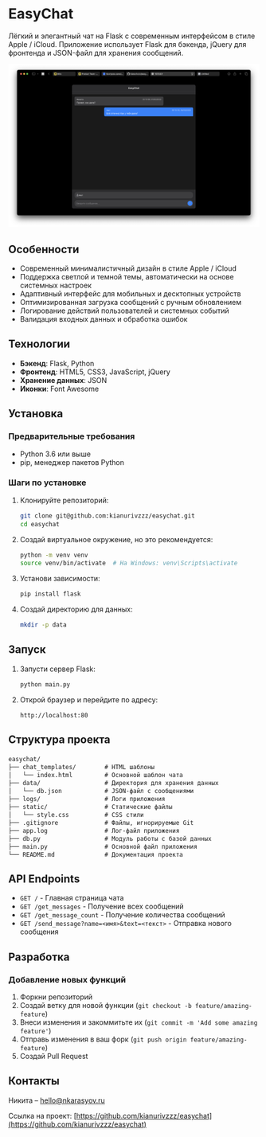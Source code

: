 # EasyChat

Лёгкий и элегантный чат на Flask с современным интерфейсом в стиле Apple / iCloud. Приложение использует Flask для бэкенда, jQuery для фронтенда и JSON-файл для хранения сообщений.

![EasyChat Screenshot](chatscreen.png)

## Особенности

- Современный минималистичный дизайн в стиле Apple / iCloud
- Поддержка светлой и темной темы, автоматически на основе системных настроек
- Адаптивный интерфейс для мобильных и десктопных устройств
- Оптимизированная загрузка сообщений с ручным обновлением
- Логирование действий пользователей и системных событий
- Валидация входных данных и обработка ошибок

## Технологии

- **Бэкенд**: Flask, Python
- **Фронтенд**: HTML5, CSS3, JavaScript, jQuery
- **Хранение данных**: JSON
- **Иконки**: Font Awesome

## Установка

### Предварительные требования

- Python 3.6 или выше
- pip, менеджер пакетов Python

### Шаги по установке

1. Клонируйте репозиторий:
   ```bash
   git clone git@github.com:kianurivzzz/easychat.git
   cd easychat
   ```

2. Создай виртуальное окружение, но это рекомендуется:
   ```bash
   python -m venv venv
   source venv/bin/activate  # На Windows: venv\Scripts\activate
   ```

3. Установи зависимости:
   ```bash
   pip install flask
   ```

4. Создай директорию для данных:
   ```bash
   mkdir -p data
   ```

## Запуск

1. Запусти сервер Flask:
   ```bash
   python main.py
   ```

2. Открой браузер и перейдите по адресу:
   ```
   http://localhost:80
   ```

## Структура проекта

```
easychat/
├── chat_templates/        # HTML шаблоны
│   └── index.html         # Основной шаблон чата
├── data/                  # Директория для хранения данных
│   └── db.json            # JSON-файл с сообщениями
├── logs/                  # Логи приложения
├── static/                # Статические файлы
│   └── style.css          # CSS стили
├── .gitignore             # Файлы, игнорируемые Git
├── app.log                # Лог-файл приложения
├── db.py                  # Модуль работы с базой данных
├── main.py                # Основной файл приложения
└── README.md              # Документация проекта
```

## API Endpoints

- `GET /` - Главная страница чата
- `GET /get_messages` - Получение всех сообщений
- `GET /get_message_count` - Получение количества сообщений
- `GET /send_message?name=<имя>&text=<текст>` - Отправка нового сообщения

## Разработка

### Добавление новых функций

1. Форкни репозиторий
2. Создай ветку для новой функции (`git checkout -b feature/amazing-feature`)
3. Внеси изменения и закоммитьте их (`git commit -m 'Add some amazing feature'`)
4. Отправь изменения в ваш форк (`git push origin feature/amazing-feature`)
5. Создай Pull Request

## Контакты

Никита – [hello@nkarasyov.ru](mailto:hello@nkarasyov.ru)

Ссылка на проект: [https://github.com/kianurivzzz/easychat](https://github.com/kianurivzzz/easychat)

